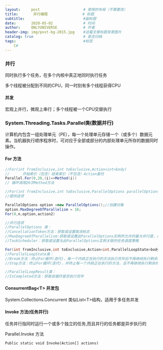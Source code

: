 ```yaml
---
layout:     post                    # 使用的布局（不需要改）
title:       并行编程                # 标题 
subtitle:                           #副标题
date:       2020-05-02              # 时间
author:     ONLYUNIVERSE            # 作者
header-img: img/post-bg-2015.jpg    #这篇文章标题背景图片
catalog: true                       # 是否归档
tags:                               #标签
    C#
---
```


### 并行

同时执行多个任务，在多个内核中真正地同时执行任务

多个线程被分配到不同的CPU，同一时刻有多个线程获得CPU

#### 并发

宏观上并行，微观上串行；多个线程被一个CPU交替执行

### System.Threading.Tasks.Parallel类(数据并行)

计算机内包含一组处理单元（PE），每一个处理单元存储一个（或多个）数据元素。当机器执行顺序程序时，可对应于全部或部分的内部处理单元所存的数据同时操作。

#### For 方法

```C#
//For(int fromInclusive,int toExclusive,Action<int>body)
//      开始索引（包含）结束索引（不包含）Action委托
Parallel.For(0,20,(i)=>Method(i))
// 循环调用20次Method方法

//For(int fromInclusive,int toExclusive,ParallelOptions parallelOptions,Action<int>body)
//提供选项

ParallelOptions option =new ParallelOptions();//创建对象
option.MaxDegreeOfParallelism = 16;
For(0,n,option,action2)

//并行选项
//ParallelOptions 类：
//CancellationToken方法：获取或设置取消标志
//MaxDegreeOfParallelism:获取或设置此ParallelOptions实例所允许的最大并行度，即限制将使用多少并发任务
//TaskScheduler：获取或设置与此ParallelOptions实例关联的任务调度策略

For(int fromInclusive,int toExclusive,Action<int,ParallelLoopState>body)
//ParallelLoopState类：
//Break方法：终止For循环(迭代)，每一个内核正在执行的方法执行完毕后不再继续执行剩余的迭代过程
//Stop方法：终止For循环(迭代)，并终止每一个内核正在执行的方法，且不再继续执行剩余的迭代过程

//ParallelLoopResult类：
//IsCompleted方法：获取该循环是否执行完毕
```

#### ConsurrentBag\<T> 并发包

System.Collections.Concurrent
类似List\<T>结构，适用于多任务并发

#### Invoke 方法(任务并行)

任务并行指同时运行一个或多个独立的任务,而且并行的任务都是异步执行的

Parallel.Invoke 方法

`Public static void Invoke(Action[] actions)`
